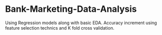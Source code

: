 # Bank-Marketing-Data-Analysis
Using Regression models along with basic EDA. Accuracy increment using feature selection technics and K fold cross validation.
